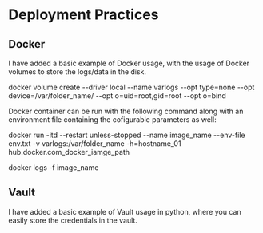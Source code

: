 # Deployment Practices
## Docker
I have added a basic example of Docker usage, with the usage of Docker volumes to store the logs/data in the disk.

docker volume create --driver local --name varlogs --opt type=none --opt device=/var/folder_name/ --opt o=uid=root,gid=root --opt o=bind

Docker container can be run with the following command along with an environment file containing the cofigurable parameters as well:

docker run -itd --restart unless-stopped --name image_name --env-file env.txt -v varlogs:/var/folder_name -h=hostname_01 hub.docker.com_docker_iamge_path


docker logs -f image_name


## Vault
I have added a basic example of Vault usage in python, where you can easily store the credentials in the vault.
